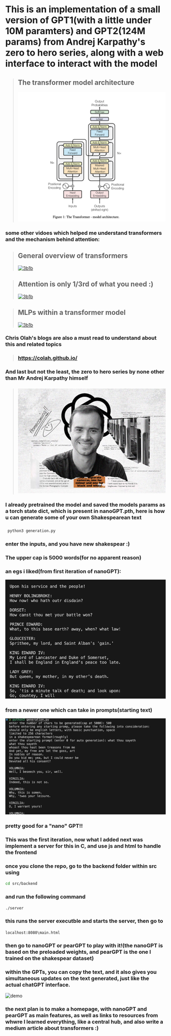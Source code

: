 # This is an implementation of a small version of GPT1(with a little under 10M paramters) and GPT2(124M params) from Andrej Karpathy's zero to hero series, along with a web interface to interact with the model

> ## The transformer model architecture
> ![nanoGPT](./images/image-1.png)

### some other vidoes which helped me understand transformers and the mechanism behind attention:

> ## General overview of transformers
> [![3b1b](https://yt3.googleusercontent.com/ytc/AIdro_nFzZFPLxPZRHcE3SSwzdrbuWqfoWYwLAu0_2iO6blQYAU=s160-c-k-c0x00ffffff-no-rj)](https://www.youtube.com/watch?v=wjZofJX0v4M&list=PLZHQObOWTQDNU6R1_67000Dx_ZCJB-3pi&index=6)

> ## Attention is only 1/3rd of what you need :)
> [![3b1b](https://yt3.googleusercontent.com/ytc/AIdro_nFzZFPLxPZRHcE3SSwzdrbuWqfoWYwLAu0_2iO6blQYAU=s160-c-k-c0x00ffffff-no-rj)](https://www.youtube.com/watch?v=eMlx5fFNoYc&list=PLZHQObOWTQDNU6R1_67000Dx_ZCJB-3pi&index=7)

> ## MLPs within a transformer model
> [![3b1b](https://yt3.googleusercontent.com/ytc/AIdro_nFzZFPLxPZRHcE3SSwzdrbuWqfoWYwLAu0_2iO6blQYAU=s160-c-k-c0x00ffffff-no-rj)](https://www.youtube.com/watch?v=9-Jl0dxWQs8&list=PLZHQObOWTQDNU6R1_67000Dx_ZCJB-3pi&index=8)

### Chris Olah's blogs are also a must read to understand about this and related topics
> ### https://colah.github.io/

### And last but not the least, the zero to hero series by none other than Mr Andrej Karpathy himself
> ### [![ak](./images/image-2.png)](https://www.youtube.com/watch?v=VMj-3S1tku0&list=PLAqhIrjkxbuWI23v9cThsA9GvCAUhRvKZ)

 ### I already pretrained the model and saved the models params as a torch state dict, which is present in nanoGPT.pth, here is how u can generate some of your own Shakespearean text 
 ### 
 ```sh
  python3 generation.py
```
 ### enter the inputs, and you have new shakespear :)
 ### The upper cap is 5000 words(for no apparent reason)

### an egs i liked(from first iteration of nanoGPT):
![alt text](./images/image.png)

### from a newer one which can take in prompts(starting text)
![alt text](./images/image-3.png)
### pretty good for a "nano" GPT!!

### This was the first iteration, now what I added next was implement a server for this in C, and use js and html to handle the frontend

### once you clone the repo, go to the backend folder within src using 
```sh
cd src/backend
```
### and run the following command
```sh
./server
```

### this runs the server executble and starts the server, then go to
```localhost:8080\main.html```
### then go to nanoGPT or pearGPT to play with it!(the nanoGPT is based on the preloaded weights, and pearGPT is the one I trained on the shakespear dataset)

### within the GPTs, you can copy the text, and it also gives you simultaneous updates on the text generated, just like the actual chatGPT interface.

![demo](images/demo.gif)

### the next plan is to make a homepage, with nanoGPT and pearGPT as main features, as well as links to resources from whwre I learned everything, like a central hub, and also write a medium article about transformers :)